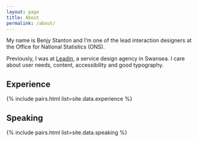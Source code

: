 ```yaml
---
layout: page
title: About
permalink: /about/
---
```


<p class="lede">My name is Benjy Stanton and I’m one of the lead interaction designers at the Office for National Statistics (ONS).</p>

Previously, I was at [Leadin](http://leadin.co.uk/), a service design agency in Swansea. I care about user needs, content, accessibility and good typography.

## Experience

{% include pairs.html list=site.data.experience %}

## Speaking

{% include pairs.html list=site.data.speaking %}
